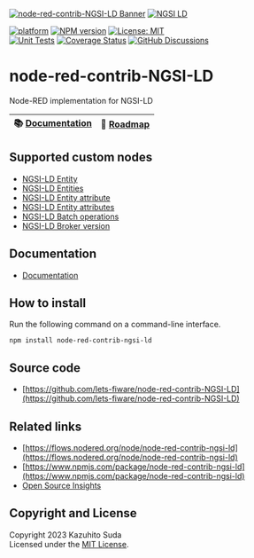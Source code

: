 [![node-red-contrib-NGSI-LD Banner](https://raw.githubusercontent.com/lets-fiware/node-red-contrib-NGSI-LD/gh-pages/images/node-red-contrib-ngsi-ld-non-free.png)](https://www.letsfiware.jp/)
[![NGSI LD](https://img.shields.io/badge/NGSI-LD-d6604d.svg)](https://www.etsi.org/deliver/etsi_gs/CIM/001_099/009/01.05.01_60/gs_CIM009v010501p.pdf)

[![platform](https://img.shields.io/badge/platform-Node--RED-red)](https://nodered.org)
[![NPM version](https://badge.fury.io/js/node-red-contrib-ngsi-ld.svg)](https://www.npmjs.com/package/node-red-contrib-ngsi-ld)
[![License: MIT](https://img.shields.io/npm/l/node-red-contrib-ngsi-ld)](https://opensource.org/licenses/MIT)
<br/>
[![Unit Tests](https://github.com/lets-fiware/node-red-contrib-NGSI-LD/actions/workflows/ci.yml/badge.svg)](https://github.com/lets-fiware/node-red-contrib-NGSI-LD/actions/workflows/ci.yml)
[![Coverage Status](https://coveralls.io/repos/github/lets-fiware/node-red-contrib-NGSI-LD/badge.svg?branch=main)](https://coveralls.io/github/lets-fiware/node-red-contrib-NGSI-LD?branch=main)
[![GitHub Discussions](https://img.shields.io/github/discussions/lets-fiware/node-red-contrib-NGSI-LD)](https://github.com/lets-fiware/node-red-contrib-NGSI-LD/discussions)

# node-red-contrib-NGSI-LD

Node-RED implementation for NGSI-LD

| :books: [Documentation](https://node-red-contrib-ngsi-ld.letsfiware.jp/) | :dart: [Roadmap](./ROADMAP.md) |
|--------------------------------------------------------------------------|--------------------------------|

## Supported custom nodes

-   [NGSI-LD Entity](docs/en/custom_nodes/entity.md)
-   [NGSI-LD Entities](docs/en/custom_nodes/entities.md)
-   [NGSI-LD Entity attribute](docs/en/custom_nodes/entity-attribute.md)
-   [NGSI-LD Entity attributes](docs/en/custom_nodes/entity-attributes.md)
-   [NGSI-LD Batch operations](docs/en/custom_nodes/batch-operations.md)
-   [NGSI-LD Broker version](docs/en/custom_nodes/version.md)

## Documentation

-   [Documentation](https://node-red-contrib-ngsi-ld.letsfiware.jp/en)

## How to install

Run the following command on a command-line interface.

```
npm install node-red-contrib-ngsi-ld
```

## Source code

-   [https://github.com/lets-fiware/node-red-contrib-NGSI-LD](https://github.com/lets-fiware/node-red-contrib-NGSI-LD)

## Related links

-   [https://flows.nodered.org/node/node-red-contrib-ngsi-ld](https://flows.nodered.org/node/node-red-contrib-ngsi-ld)
-   [https://www.npmjs.com/package/node-red-contrib-ngsi-ld](https://www.npmjs.com/package/node-red-contrib-ngsi-ld)
-   [Open Source Insights](https://deps.dev/npm/node-red-contrib-ngsi-ld)

## Copyright and License

Copyright 2023 Kazuhito Suda<br>
Licensed under the [MIT License](./LICENSE).
